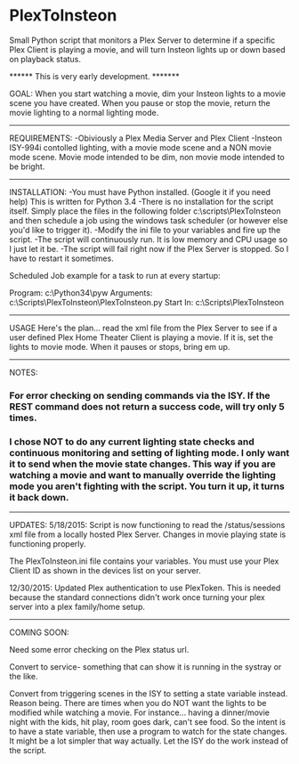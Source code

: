 # PlexToInsteon
Small Python script that monitors a Plex Server to determine if a specific Plex Client is playing a movie, and will turn Insteon lights up or down based on playback status. 

****** This is very early development. *******

GOAL: When you start watching a movie, dim your Insteon lights to a movie scene you have created. When you pause or stop the movie, return the movie lighting to a normal lighting mode.

-------------------------------------------------
REQUIREMENTS: 
-Obiviously a Plex Media Server and Plex Client
-Insteon ISY-994i contolled lighting, with a movie mode scene and a NON  movie mode scene. Movie mode intended to be dim, non movie mode intended to be bright.

-------------------------------------------------
INSTALLATION:
-You must have Python installed. (Google it if you need help) This is written for Python 3.4
-There is no installation for the script itself. Simply place the files in the following folder c:\scripts\PlexToInsteon and then schedule a job using the windows task scheduler (or however else you'd like to trigger it). 
-Modify the ini file to your variables and fire up the script. 
-The script will continuously run. It is low memory and CPU usage so I just let it be.
-The script will fail right now if the Plex Server is stopped. So I have to restart it sometimes.

Scheduled Job example for a task to run at every startup:

Program: c:\Python34\pyw
Arguments: c:\Scripts\PlexToInsteon\PlexToInsteon.py
Start In: c:\Scripts\PlexToInsteon

-------------------------------------------------
USAGE
Here's the plan... read the xml file from the Plex Server to see if a user defined Plex Home Theater Client is playing a movie. If it is, set the lights to movie mode. When it pauses or stops, bring em up.

-------------------------------------------------
NOTES: 
### For error checking on sending commands via the ISY. If the REST command does not return a success code, will try only 5 times. 
### I chose NOT to do any current lighting state checks and continuous monitoring and setting of lighting mode. I only want it to send when the movie state changes. This way if you are watching a movie and want to manually override the lighting mode you aren't fighting with the script. You turn it up, it turns it back down. 

-------------------------------------------------
UPDATES:
5/18/2015:
Script is now functioning to read the /status/sessions xml file from a locally hosted Plex Server. Changes in movie playing state is functioning properly.

The PlexToInsteon.ini file contains your variables. You must use your Plex Client ID as shown in the devices list on your server.

12/30/2015:
Updated Plex authentication to use PlexToken. This is needed because the standard connections didn't work once turning your plex server into a plex family/home setup.

-------------------------------------------------
COMING SOON:

Need some error checking on the Plex status url.

Convert to service- something that can show it is running in the systray or the like.

Convert from triggering scenes in the ISY to setting a state variable instead. Reason being. There are times when you do NOT want the lights to be modified while watching a movie. For instance... having a dinner/movie night with the kids, hit play, room goes dark, can't see food. So the intent is to have a state variable, then use a program to watch for the state changes. It might be a lot simpler that way actually. Let the ISY do the work instead of the script.
